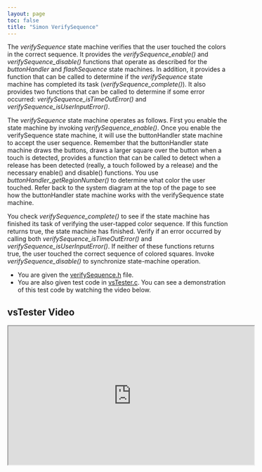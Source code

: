 ```yaml
---
layout: page
toc: false
title: "Simon VerifySequence"
---
```


The *verifySequence* state machine verifies that the user touched the colors in the correct sequence. It provides the *verifySequence_enable()* and *verifySequence_disable()* functions that operate as described for the *buttonHandler* and *flashSequence* state machines. In addition, it provides a function that can be called to determine if the *verifySequence* state machine has completed its task (*verifySequence_complete()*). It also provides two functions that can be called to determine if some error occurred: *verifySequence_isTimeOutError()* and *verifySequence_isUserInputError()*.

The *verifySequence* state machine operates as follows. First you enable the state machine by invoking *verifySequence_enable()*. Once you enable the verifySequence state machine, it will use the buttonHandler state machine to accept the user sequence. Remember that the buttonHandler state machine draws the buttons, draws a larger square over the button when a touch is detected, provides a function that can be called to detect when a release has been detected (really, a touch followed by a release) and the necessary enable() and disable() functions. You use *buttonHandler_getRegionNumber()* to determine what color the user touched. Refer back to the system diagram at the top of the page to see how the buttonHandler state machine works with the verifySequence state machine.

You check *verifySequence_complete()* to see if the state machine has finished its task of verifying the user-tapped color sequence. If this function returns true, the state machine has finished. Verify if an error occurred by calling both *verifySequence_isTimeOutError()* and *verifySequence_isUserInputError()*. If neither of these functions returns true, the user touched the correct sequence of colored squares. Invoke *verifySequence_disable()* to synchronize state-machine operation.

  * You are given the [verifySequence.h](https://github.com/byu-cpe/ecen330_student/blob/master/lab6/verifySequence.h) file. 
  * You are also given test code in [vsTester.c](https://github.com/byu-cpe/ecen330_student/blob/master/lab6/vsTester.c). You can see a demonstration of this test code by watching the video below.

## vsTester Video 

<iframe width="560" height="315" allow="fullscreen" src="https://www.youtube.com/embed/yk-YgY5bVoc"> </iframe>

